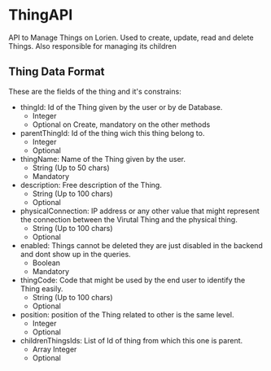 # ThingAPI
API to Manage Things on Lorien. Used to create, update, read and delete Things. Also responsible for managing its children
## Thing Data Format
These are the fields of the thing and it's constrains:
- thingId: Id of the Thing given by the user or by de Database.
  - Integer
  - Optional on Create, mandatory on the other methods
- parentThingId: Id of the thing wich this thing belong to.
  - Integer
  - Optional
- thingName: Name of the Thing given by the user.
  - String (Up to 50 chars)
  - Mandatory
- description: Free description of the Thing.
  - String (Up to 100 chars)
  - Optional
- physicalConnection: IP address or any other value that might represent the connection between the Virutal Thing and the physical thing.
  - String (Up to 100 chars)
  - Optional
- enabled: Things cannot be deleted they are just disabled in the backend and dont show up in the queries.
  - Boolean
  - Mandatory
- thingCode: Code that might be used by the end user to identify the Thing easily.
  - String (Up to 100 chars)
  - Optional
- position: position of the Thing related to other is the same level.
  - Integer
  - Optional
- childrenThingsIds: List of Id of thing from which this one is parent.
  - Array Integer
  - Optional



